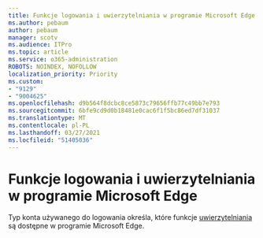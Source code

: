 ```yaml
---
title: Funkcje logowania i uwierzytelniania w programie Microsoft Edge
ms.author: pebaum
author: pebaum
manager: scotv
ms.audience: ITPro
ms.topic: article
ms.service: o365-administration
ROBOTS: NOINDEX, NOFOLLOW
localization_priority: Priority
ms.custom:
- "9129"
- "9004625"
ms.openlocfilehash: d9b564f8dcbc8ce5873c79656ffb77c49bb7e793
ms.sourcegitcommit: 6bfe9cd9d0b18481e0cac6f1f5bc86ed7df31037
ms.translationtype: MT
ms.contentlocale: pl-PL
ms.lasthandoff: 03/27/2021
ms.locfileid: "51405036"
---
```

# <a name="sign-in-and-authentication-features-of-microsoft-edge"></a>Funkcje logowania i uwierzytelniania w programie Microsoft Edge

Typ konta używanego do logowania określa, które funkcje [uwierzytelniania](https://go.microsoft.com/fwlink/?linkid=2134570) są dostępne w programie Microsoft Edge.